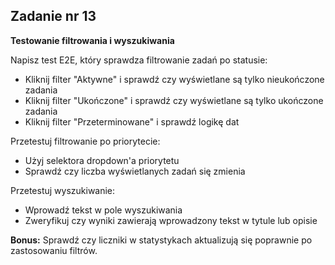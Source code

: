 <!-- _class: time25 -->

## Zadanie nr 13

**Testowanie filtrowania i wyszukiwania**

Napisz test E2E, który sprawdza filtrowanie zadań po statusie:
  - Kliknij filter "Aktywne" i sprawdź czy wyświetlane są tylko nieukończone zadania
  - Kliknij filter "Ukończone" i sprawdź czy wyświetlane są tylko ukończone zadania  
  - Kliknij filter "Przeterminowane" i sprawdź logikę dat

Przetestuj filtrowanie po priorytecie:
  - Użyj selektora dropdown'a priorytetu
  - Sprawdź czy liczba wyświetlanych zadań się zmienia

Przetestuj wyszukiwanie:
  - Wprowadź tekst w pole wyszukiwania
  - Zweryfikuj czy wyniki zawierają wprowadzony tekst w tytule lub opisie

**Bonus:** Sprawdź czy liczniki w statystykach aktualizują się poprawnie po zastosowaniu filtrów.